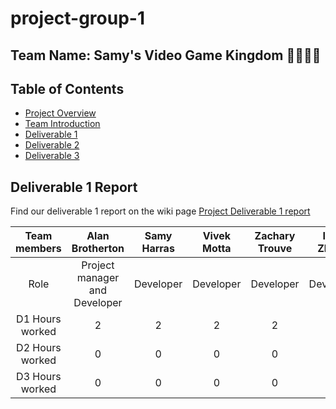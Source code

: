 # project-group-1
## Team Name: Samy's Video Game Kingdom 🤴🏾🏰🐴

## Table of Contents

- [Project Overview](https://github.com/McGill-ECSE321-Fall2024/project-group-1/wiki#project-introduction)
- [Team Introduction](https://github.com/McGill-ECSE321-Fall2024/project-group-1/wiki#team-introduction)
- [Deliverable 1](https://github.com/McGill-ECSE321-Fall2024/project-group-1/wiki/Deliverable-1)
- [Deliverable 2](https://github.com/McGill-ECSE321-Fall2024/project-group-1/wiki/Deliverable-2)
- [Deliverable 3](https://github.com/McGill-ECSE321-Fall2024/project-group-1/wiki/Deliverable-3)


## Deliverable 1 Report
Find our deliverable 1 report on the wiki page [Project Deliverable 1 report](https://github.com/McGill-ECSE321-Fall2024/project-group-1/wiki/Deliverable-1)

| Team members | Alan Brotherton    | Samy Harras    | Vivek Motta | Zachary Trouve | Ivan Zhang |
| :---:   | :---: | :---: | :---: |  :---: |  :---: |
| Role | Project manager and Developer   | Developer   | Developer | Developer | Developer |
| D1 Hours worked | 2   | 2   | 2 | 2 | 2.5 |
| D2 Hours worked | 0   | 0   | 0 | 0 | 0 |
| D3 Hours worked | 0   | 0   | 0 | 0 | 0 |

